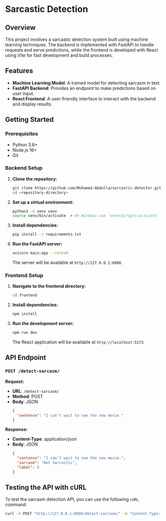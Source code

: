 # Sarcastic Detection

## Overview

This project involves a sarcastic detection system built using machine learning techniques. The backend is implemented with FastAPI to handle requests and serve predictions, while the frontend is developed with React using Vite for fast development and build processes.

## Features

- **Machine Learning Model**: A trained model for detecting sarcasm in text.
- **FastAPI Backend**: Provides an endpoint to make predictions based on user input.
- **React Frontend**: A user-friendly interface to interact with the backend and display results.

## Getting Started

### Prerequisites

- Python 3.8+
- Node.js 16+
- Git

### Backend Setup

1. **Clone the repository:**

   ```sh
   git clone https://github.com/Mohamed-Abdulla/sarcastic-detector.git
   cd <repository-directory>
   ```

2. **Set up a virtual environment:**

   ```sh
   python3 -m venv venv
   source venv/bin/activate  # On Windows use `venv\Scripts\activate`
   ```

3. **Install dependencies:**

   ```sh
   pip install -r requirements.txt
   ```

4. **Run the FastAPI server:**

   ```sh
   uvicorn main:app --reload
   ```

   The server will be available at `http://127.0.0.1:8000`.

### Frontend Setup

1. **Navigate to the frontend directory:**

   ```sh
   cd frontend
   ```

2. **Install dependencies:**

   ```sh
   npm install
   ```

3. **Run the development server:**

   ```sh
   npm run dev
   ```

   The React application will be available at `http://localhost:5173`.

## API Endpoint

### `POST /detect-sarcasm/`

**Request:**

- **URL**: `/detect-sarcasm/`
- **Method**: POST
- **Body**: JSON
  ```json
  {
    "sentence": "I can't wait to see the new movie."
  }
  ```

**Response:**

- **Content-Type**: application/json
- **Body**: JSON
  ```json
  {
    "sentence": "I can't wait to see the new movie.",
    "sarcasm": "Not Sarcastic",
    "label": 0
  }
  ```

## Testing the API with cURL

To test the sarcasm detection API, you can use the following `cURL` command:

```sh
curl -X POST "http://127.0.0.1:8000/detect-sarcasm/" -H "Content-Type: application/json" -d '{"sentence": "I can't wait to see the new movie."}'
```
